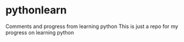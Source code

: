 # pythonlearn
Comments and progress from learning python
This is just a repo for my progress on learning python
